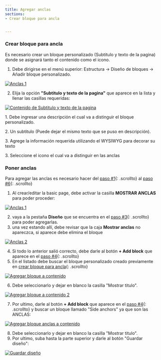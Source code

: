 ```yaml
---
title: Agregar anclas
sections:
- Crear bloque para ancla


---
```


### Crear bloque para ancla

Es necesario crear un bloque personalizado (Subtitulo y texto de la pagina) donde se asignará tanto el contenido como el icono.

1. Debe dirigirse en el menú superior: Estructura → Diseño de bloques → Añadir bloque personalizado.
<a href="assets/images/pagina/anclas_6.jpg" data-magnify="gallery">
    <img class="rounded" src="assets/images/pagina/anclas_6.jpg" alt="Anclas 1" class="col-sm-6" />
</a>

2. Elija la opción **"Subtitulo y texto de la pagina"** que aparece en la lista y llenar las casillas requeridas:

<div class="row mt-2">
<div class="col-md-6 col-sm-6 col-xs-12">
<a href="asssets/images/pagina/anclas_5.jpg" data-magnify="gallery" class="mask">
    <img class="img-responsive rounded" src="assets/images/pagina/anclas_5.jpg" alt="Contenido de Subtitulo y texto de la pagina" />
</a>
</div>
<div class="col-md-6 col-sm-6 col-xs-12">
<p>1. Debe ingresar una descripción el cual va a distinguir el bloque personalizado.</p>
<p>2. Un subtitulo (Puede dejar el mismo texto que se puso en descripción).</p>
<p>3. Agrege la información requerida utilizando el WYSIWYG para decorar su texto</p>
<p>3. Seleccione el icono el cual va a distinguir en las anclas</p>
</div>
</div>

### Poner anclas
Para agregar las anclas es necesario hacer del [paso #1](#paso-1){: .scrollto} al [paso #6](#paso-6){: .scrollto}

1. Al crear/editar la basic page, debe activar la casilla **MOSTRAR ANCLAS** para poder proceder:
<a href="assets/images/pagina/anclas_1.jpg" data-magnify="gallery">
    <img class="rounded" src="assets/images/pagina/anclas_1.jpg" alt="Anclas 1" class="col-sm-6" />
</a>

2. vaya a la pestaña **Diseño** que se encuentra en el [paso #3](#paso-3){: .scrollto} para poder agregarlas.
3. una vez estando allí, debe revisar que la caja **Mostrar anclas** no apareczca, si aparece debe elimina el bloque
<a href="assets/images/pagina/anclas_2.jpg" data-magnify="gallery">
    <img class="rounded" src="assets/images/pagina/anclas_2.jpg" alt="Anclas 2" class="col-sm-6" />
</a>

4. Si todo lo anterior salió correcto, debe darle al botón **+ Add block** que aparece en el [paso #4](#paso-4){: .scrollto}
5. En el listado debe buscar el bloque personalizado creado previamente en [crear bloque para ancla](#crear-bloque-para-ancla){: .scrollto}
<a href="assets/images/pagina/img_7.jpg" data-magnify="gallery">
    <img class="rounded" src="assets/images/pagina/img_7.jpg" alt="Agregar bloque a contenido" class="col-sm-6" />
</a>

6. Debe seleccionarlo y dejar en blanco la casilla "Mostrar titulo".
<a href="assets/images/pagina/img_8.jpg" data-magnify="gallery">
    <img class="rounded" src="assets/images/pagina/img_8.jpg" alt="Agregar bloque a contenido 2" class="col-sm-6" />
</a>

7. Por ultimo, darle al botón **+ Add block** que aparece en el [paso #4](#paso-4){: .scrollto} y buscar un bloque llamado "Side anchors" ya que son las ANCLAS:

<a href="assets/images/pagina/img_8.jpg" data-magnify="gallery">
    <img class="rounded" src="assets/images/pagina/anclas_7.jpg" alt="Agregar bloque anclas a contenido" class="col-sm-6" />
</a>

8. Debe seleccionarlo y dejar en blanco la casilla "Mostrar titulo".
9. Por ultimo, suba hasta la parte superior y darle al botón "Guardar diseño":
<a href="assets/images/pagina/img_9.jpg" data-magnify="gallery">
    <img class="rounded" src="assets/images/pagina/img_9.jpg" alt="Guardar diseño" class="col-sm-6" />
</a>



